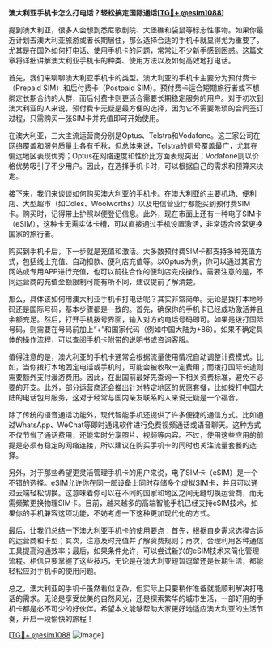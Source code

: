 **澳大利亚手机卡怎么打电话？轻松搞定国际通话[[TG💪+ @esim1088](https://t.me/s/esim1088)]**

提到澳大利亚，很多人会想到悉尼歌剧院、大堡礁和袋鼠等标志性事物。如果你最近计划去澳大利亚旅游或者长期居住，那么选择合适的手机卡就显得尤为重要了。尤其是在国外如何打电话、使用手机卡的问题，常常让不少新手感到困惑。这篇文章将详细讲解澳大利亚手机卡的种类、使用方法以及如何高效地打电话。

首先，我们来聊聊澳大利亚手机卡的类型。澳大利亚的手机卡主要分为预付费卡（Prepaid SIM）和后付费卡（Postpaid SIM）。预付费卡适合短期旅行者或不想绑定长期合约的人群，而后付费卡则更适合需要长期稳定服务的用户。对于初次到澳大利亚的人来说，预付费卡无疑是最方便的选择，因为它不需要繁琐的合同签订过程，只需购买一张SIM卡并充值即可开始使用。

在澳大利亚，三大主流运营商分别是Optus、Telstra和Vodafone。这三家公司在网络覆盖和服务质量上各有千秋，但总体来说，Telstra的信号覆盖最广，尤其在偏远地区表现优秀；Optus在网络速度和性价比方面表现突出；Vodafone则以价格优势吸引了不少用户。因此，在选择手机卡时，可以根据自己的需求和预算来决定。

接下来，我们来谈谈如何购买澳大利亚的手机卡。在澳大利亚的主要机场、便利店、大型超市（如Coles、Woolworths）以及电信营业厅都能买到预付费SIM卡。购买时，记得带上护照以便登记信息。此外，现在市面上还有一种电子SIM卡（eSIM），这种卡无需实体卡槽，可以直接通过手机设置激活，非常适合经常更换国家的旅行者。

购买到手机卡后，下一步就是充值和激活。大多数预付费SIM卡都支持多种充值方式，包括线上充值、自动扣款、便利店充值等。以Optus为例，你可以通过其官方网站或专用APP进行充值，也可以前往合作的便利店完成操作。需要注意的是，不同运营商的充值金额限制可能有所不同，建议提前了解清楚。

那么，具体该如何用澳大利亚手机卡打电话呢？其实非常简单。无论是拨打本地号码还是国际号码，基本步骤都是一致的。首先，确保你的手机卡已经成功激活并且余额充足。然后，打开手机拨号界面，输入对方的电话号码即可。如果是拨打国际号码，则需要在号码前加上“+”和国家代码（例如中国大陆为+86）。如果不确定具体的操作流程，可以查阅手机卡附带的说明书或咨询客服。

值得注意的是，澳大利亚的手机卡通常会根据流量使用情况自动调整计费模式。比如，当你拨打本地固定电话或手机时，可能会被收取一定费用；而拨打国际长途则需要额外支付漫游费用。因此，在出国前最好先查询一下相关资费标准，避免不必要的开支。此外，部分运营商还会推出针对特定地区的优惠套餐，比如拨打中国大陆的电话包月服务，这对于经常与国内亲友联系的人来说无疑是一个福音。

除了传统的语音通话功能外，现代智能手机还提供了许多便捷的通信方式。比如通过WhatsApp、WeChat等即时通讯软件进行免费视频通话或语音聊天。这种方式不仅节省了通话费用，还能实时分享照片、视频等内容。不过，使用这些应用的前提是必须有稳定的网络连接，所以建议在购买手机卡的同时也关注流量套餐的选择。

另外，对于那些希望更灵活管理手机卡的用户来说，电子SIM卡（eSIM）是一个不错的选择。eSIM允许你在同一部设备上同时存储多个虚拟SIM卡，并且可以通过云端轻松切换。这意味着你可以在不同的国家和地区之间无缝切换运营商，而无需频繁更换物理SIM卡。目前，越来越多的高端智能手机已经支持eSIM技术，如果你的手机兼容这项功能，不妨考虑一下这种更加现代化的方式。

最后，让我们总结一下澳大利亚手机卡的使用要点：首先，根据自身需求选择合适的运营商和卡型；其次，注意及时充值并了解资费规则；再次，合理利用各种通信工具提高沟通效率；最后，如果条件允许，可以尝试新兴的eSIM技术来简化管理流程。相信只要掌握了这些技巧，无论是在澳大利亚短暂逗留还是长期生活，都能轻松应对手机卡的使用问题。

总之，澳大利亚的手机卡虽然看似复杂，但实际上只要稍作准备就能顺利解决打电话的需求。无论是享受优美的自然风光，还是探索繁华的城市生活，一部好用的手机卡都是必不可少的好伙伴。希望本文能够帮助大家更好地适应澳大利亚的生活节奏，开启一段愉快的旅程！

[[TG💪+ @esim1088](https://t.me/s/esim1088) ![Image](https://i.postimg.cc/4NQfJmqS/Snipaste-2025-05-13-00-14-12.png)]